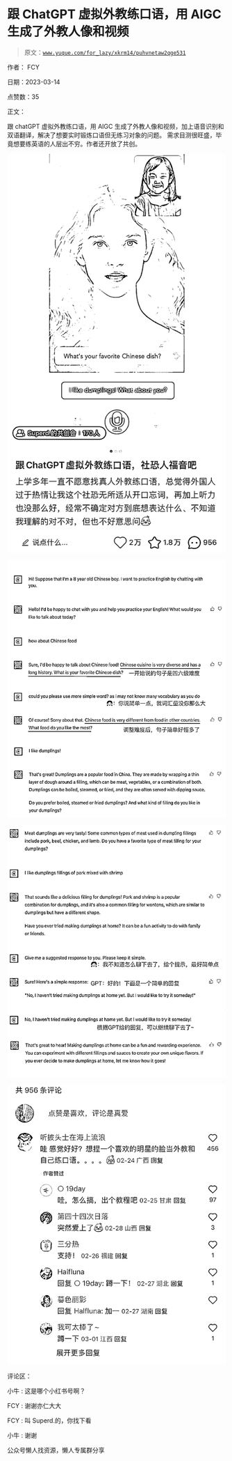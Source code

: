 # 跟 ChatGPT 虚拟外教练口语，用 AIGC 生成了外教人像和视频

> 原文：[`www.yuque.com/for_lazy/xkrm14/puhvnetaw2qge531`](https://www.yuque.com/for_lazy/xkrm14/puhvnetaw2qge531)

作者： FCY

日期：2023-03-14

点赞数：35

正文：

跟 chatGPT 虚拟外教练口语，用 AIGC 生成了外教人像和视频，加上语音识别和双语翻译，解决了想要实时锻炼口语但无练习对象的问题。 需求目测很旺盛，毕竟想要练英语的人层出不穷。作者还开放了共创。

![](img/67e0355506167d12bb6bcc589a15bdfb.png)  

![](img/97369b0df95d741c12ef68f2aa9a640f.png)  

![](img/71f7b9624e4ddd8e6b7620f7b0fa509c.png)  

![](img/6f0754fe2d4c5e867c60a758cc46862b.png)  

评论区：

小牛 : 这是哪个小红书号啊？

FCY : 谢谢亦仁大大

FCY : 叫 Superd.的，你找下看

小牛 : 谢谢

公众号懒人找资源，懒人专属群分享

